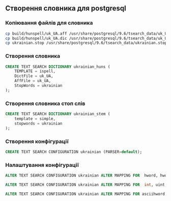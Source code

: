 ## Створення словника для postgresql

### Копіювання файлів для словника 
```sh
cp build/hunspell/uk_UA.aff /usr/share/postgresql/9.6/tsearch_data/uk_UA.affix
cp build/hunspell/uk_UA.dic /usr/share/postgresql/9.6/tsearch_data/uk_UA.dict
cp ukrainian.stop /usr/share/postgresql/9.6/tsearch_data/ukrainian.stop
```

### Створення словника
```sql
CREATE TEXT SEARCH DICTIONARY ukrainian_huns (
    TEMPLATE = ispell,
    DictFile = uk_UA,
    AffFile = uk_UA,
    StopWords = ukrainian
);
```
### Створення словника стоп слів
```sql
CREATE TEXT SEARCH DICTIONARY ukrainian_stem (
    template = simple,
    stopwords = ukrainian
);
```
### Створення конфігурації
```sql
CREATE TEXT SEARCH CONFIGURATION ukrainian (PARSER=default);
```
### Налаштування конфігурації
```sql
ALTER TEXT SEARCH CONFIGURATION ukrainian ALTER MAPPING FOR  hword, hword_part, word WITH ukrainian_huns, ukrainian_stem;

ALTER TEXT SEARCH CONFIGURATION ukrainian ALTER MAPPING FOR  int, uint, numhword, numword, hword_numpart, email, float, file, url, url_path, version, host, sfloat WITH simple;

ALTER TEXT SEARCH CONFIGURATION ukrainian ALTER MAPPING FOR asciihword, asciiword, hword_asciipart WITH english_stem;
```